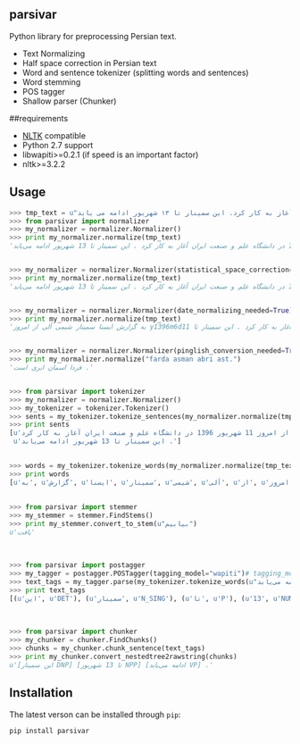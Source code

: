 parsivar
------------

Python library for preprocessing Persian text.

+ Text Normalizing
+ Half space correction in Persian text
+ Word and sentence tokenizer (splitting words and sentences)
+ Word stemming
+ POS tagger
+ Shallow parser (Chunker)

##requirements

+ [NLTK](http://nltk.org/) compatible
+ Python 2.7 support
+ libwapiti>=0.2.1 (if speed is an important factor)
+ nltk>=3.2.2


## Usage

```python
>>> tmp_text = u"به گزارش ایسنا سمینار شیمی آلی از امروز ۱۱ شهریور ۱۳۹۶ در دانشگاه علم و صنعت ایران آغاز به کار کرد. این سمینار تا ۱۳ شهریور ادامه می یابد."
>>> from parsivar import normalizer
>>> my_normalizer = normalizer.Normalizer()
>>> print my_normalizer.normalize(tmp_text)
'به گزارش ایسنا سمینار شیمی آلی از امروز 11 شهریور 1396 در دانشگاه علم و صنعت ایران آغاز به کار کرد . این سمینار تا 13 شهریور ادامه می‌یابد .'


>>> my_normalizer = normalizer.Normalizer(statistical_space_correction=True)
>>> print my_normalizer.normalize(tmp_text)
'به گزارش ایسنا سمینار شیمی آلی از امروز 11 شهریور 1396 در دانشگاه علم و صنعت ایران آغاز به کار کرد . این سمینار تا 13 شهریور ادامه می‌یابد .'


>>> my_normalizer = normalizer.Normalizer(date_normalizing_needed=True)
>>> print my_normalizer.normalize(tmp_text)
'به گزارش ایسنا سمینار شیمی آلی از امروز y1396m6d11 در دانشگاه علم و صنعت ایران آغاز به کار کرد . این سمینار تا y0m6d13 ادامه می‌یابد .'


>>> my_normalizer = normalizer.Normalizer(pinglish_conversion_needed=True)
>>> print my_normalizer.normalize("farda asman abri ast.")
'فردا اسمان ابری است .'


>>> from parsivar import tokenizer
>>> my_normalizer = normalizer.Normalizer()
>>> my_tokenizer = tokenizer.Tokenizer()
>>> sents = my_tokenizer.tokenize_sentences(my_normalizer.normalize(tmp_text))
>>> print sents
[u'به گزارش ایسنا سمینار شیمی آلی از امروز 11 شهریور 1396 در دانشگاه علم و صنعت ایران آغاز به کار کرد .',
 u'این سمینار تا 13 شهریور ادامه می‌یابد .']

 
>>> words = my_tokenizer.tokenize_words(my_normalizer.normalize(tmp_text))
>>> print words
[u'به', u'گزارش', u'ایسنا', u'سمینار', u'شیمی', u'آلی', u'از', u'امروز', u'11', u'شهریور', u'1396', u'در', u'دانشگاه', u'علم', u'و', u'صنعت', u'ایران', u'آغاز', u'به', u'کار', u'کرد', u'.', u'این', u'سمینار', u'تا', u'13', u'شهریور', u'ادامه', u'می‌یابد', u'.']
 
 
>>> from parsivar import stemmer
>>> my_stemmer = stemmer.FindStems()
>>> print my_stemmer.convert_to_stem(u"بیابیم")
u'یافت'
 
 
 
>>> from parsivar import postagger
>>> my_tagger = postagger.POSTagger(tagging_model="wapiti")# tagging_model = "wapiti" or "stanford". "wapiti" is faster than "stanford"
>>> text_tags = my_tagger.parse(my_tokenizer.tokenize_words(u"این سمینار تا 13 شهریور ادامه می‌یابد ."))
>>> print text_tags
[(u'این', u'DET'), (u'سمینار', u'N_SING'), (u'تا', u'P'), (u'13', u'NUM'), (u'شهریور', u'N_SING'), (u'ادامه', u'N_SING'), (u'می‌یابد', u'V_PRS'), (u'.', u'.')]
 
 
 
>>> from parsivar import chunker
>>> my_chunker = chunker.FindChunks()
>>> chunks = my_chunker.chunk_sentence(text_tags)
>>> print my_chunker.convert_nestedtree2rawstring(chunks)
u'[این سمینار DNP] [تا 13 شهریور NPP] [ادامه می‌یابد VP] .'
```


## Installation
The latest verson can be installed through `pip`:

	pip install parsivar
